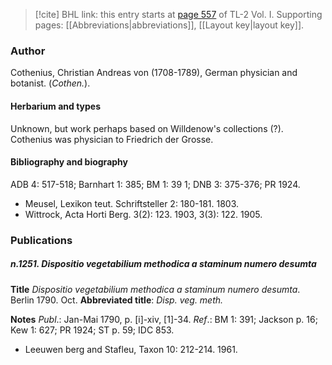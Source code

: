 > [!cite] BHL link: this entry starts at [page 557](https://www.biodiversitylibrary.org/item/103414#page/605/mode/1up) of TL-2 Vol. I.
> Supporting pages: [[Abbreviations|abbreviations]], [[Layout key|layout key]].

### Author

Cothenius, Christian Andreas von (1708-1789), German physician and botanist. (*Cothen.*).

#### Herbarium and types

Unknown, but work perhaps based on Willdenow's collections (?). Cothenius was physician to Friedrich der Grosse.

#### Bibliography and biography

ADB 4: 517-518; Barnhart 1: 385; BM 1: 39 1; DNB 3: 375-376; PR 1924.
- Meusel, Lexikon teut. Schriftsteller 2: 180-181. 1803.
- Wittrock, Acta Horti Berg. 3(2): 123. 1903, 3(3): 122. 1905.

### Publications

##### n.1251. Dispositio vegetabilium methodica a staminum numero desumta

**Title**
*Dispositio vegetabilium methodica a staminum numero desumta*. Berlin 1790. Oct.
**Abbreviated title**: *Disp. veg. meth.*

**Notes**
*Publ*.: Jan-Mai 1790, p. \[i\]-xiv, \[1\]-34.
*Ref*.: BM 1: 391; Jackson p. 16; Kew 1: 627; PR 1924; ST p. 59; IDC 853.
- Leeuwen berg and Stafleu, Taxon 10: 212-214. 1961.

